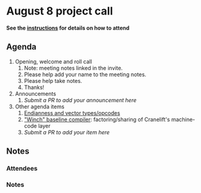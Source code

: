 # August 8 project call

**See the [instructions](../README.md) for details on how to attend**

## Agenda
1. Opening, welcome and roll call
    1. Note: meeting notes linked in the invite.
    1. Please help add your name to the meeting notes.
    1. Please help take notes.
    1. Thanks!
1. Announcements
    1. _Submit a PR to add your announcement here_
1. Other agenda items
    1. [Endianness and vector types/opcodes](https://github.com/bytecodealliance/wasmtime/issues/4566)
    1. ["Winch" baseline compiler](https://github.com/bytecodealliance/rfcs/pull/28): factoring/sharing of Cranelift's machine-code layer
    1. _Submit a PR to add your item here_

## Notes

### Attendees

### Notes
